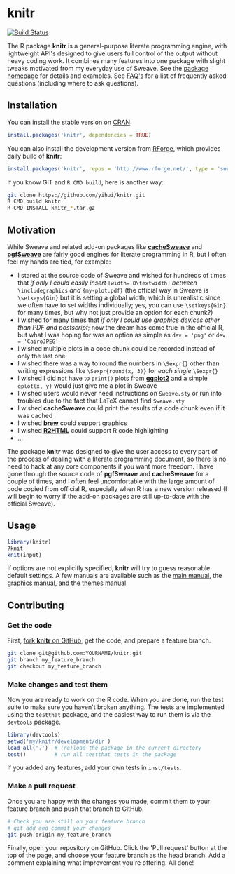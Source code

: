 # knitr

[![Build Status](https://travis-ci.org/yihui/knitr.png)](https://travis-ci.org/yihui/knitr)

The R package **knitr** is a general-purpose literate programming engine, with lightweight API's designed to give users full control of the output without heavy coding work. It combines many features into one package with slight tweaks motivated from my everyday use of Sweave. See the [package homepage](http://yihui.name/knitr) for  details and examples. See [FAQ's](https://github.com/yihui/knitr/blob/master/FAQ.md) for a list of frequently asked questions (including where to ask questions). 
## Installation

You can install the stable version on [CRAN](http://cran.r-project.org/package=knitr):

```r
install.packages('knitr', dependencies = TRUE)
```

You can also install the development version from [RForge](http://rforge.net/knitr/), which provides daily build of **knitr**:

```r
install.packages('knitr', repos = 'http://www.rforge.net/', type = 'source')
```

If you know GIT and `R CMD build`, here is another way:

```bash
git clone https://github.com/yihui/knitr.git
R CMD build knitr
R CMD INSTALL knitr_*.tar.gz
```

## Motivation

While Sweave and related add-on packages like [**cacheSweave**](http://cran.r-project.org/package=cacheSweave) and [**pgfSweave**](http://cran.r-project.org/package=pgfSweave) are fairly good engines for literate programming in R, but I often feel my hands are tied, for example:

- I stared at the source code of Sweave and wished for hundreds of times that *if only I could easily insert* `[width=.8\textwidth]` *between* `\includegraphics` *and* `{my-plot.pdf}` (the official way in Sweave is `\setkeys{Gin}` but it is setting a global width, which is unrealistic since we often have to set widths individually; yes, you can use `\setkeys{Gin}` for many times, but why not just provide an option for each chunk?)
- I wished for many times that *if only I could use graphics devices other than PDF and postscript*; now the dream has come true in the official R, but what I was hoping for was an option as simple as `dev = 'png'` or `dev = 'CairoJPEG'`
- I wished multiple plots in a code chunk could be recorded instead of only the last one
- I wished there was a way to round the numbers in `\Sexpr{}` other than writing expressions like `\Sexpr{round(x, 3)}` for *each single* `\Sexpr{}`
- I wished I did not have to `print()` plots from [**ggplot2**](http://cran.r-project.org/package=ggplot2) and a simple `qplot(x, y)` would just give me a plot in Sweave
- I wished users would never need instructions on `Sweave.sty` or run into troubles due to the fact that LaTeX cannot find `Sweave.sty`
- I wished **cacheSweave** could print the results of a code chunk even if it was cached
- I wished [**brew**](http://cran.r-project.org/package=brew) could support graphics
- I wished [**R2HTML**](http://cran.r-project.org/package=R2HTML) could support R code highlighting
- ...

The package **knitr** was designed to give the user access to every part of the process of dealing with a literate programming document, so there is no need to hack at any core components if you want more freedom. I have gone through the source code of **pgfSweave** and **cacheSweave** for a couple of times, and I often feel uncomfortable with the large amount of code copied from official R, especially when R has a new version released (I will begin to worry if the add-on packages are still up-to-date with the official Sweave).

## Usage

```r
library(knitr)
?knit
knit(input)
```

If options are not explicitly specified, **knitr** will try to guess reasonable default settings. A few manuals are available such as the [main manual](https://bitbucket.org/stat/knitr/downloads/knitr-manual.pdf), the [graphics manual](https://bitbucket.org/stat/knitr/downloads/knitr-graphics.pdf), and the [themes manual](https://bitbucket.org/stat/knitr/downloads/knitr-themes.pdf).

## Contributing

### Get the code

First, [fork **knitr** on GitHub](https://github.com/yihui/knitr/fork), get the code, and prepare a feature branch.

```bash
git clone git@github.com:YOURNAME/knitr.git
git branch my_feature_branch
git checkout my_feature_branch
```

### Make changes and test them

Now you are ready to work on the R code. When you are done, run the test suite to make sure you haven't broken anything. The tests are implemented using the `testthat` package, and the easiest way to run them is via the `devtools` package. 

```R
library(devtools)
setwd('my/knitr/development/dir')
load_all('.')  # (re)load the package in the current directory
test()         # run all testthat tests in the package
```
If you added any features, add your own tests in `inst/tests`.

### Make a pull request

Once you are happy with the changes you made, commit them to your feature branch and push that branch to GitHub.

```bash
# Check you are still on your feature branch
# git add and commit your changes
git push origin my_feature_branch
```

Finally, open your repository on GitHub. Click the 'Pull request' button at the top of the page, and choose your feature branch as the head branch. Add a comment explaining what improvement you're offering. All done!
